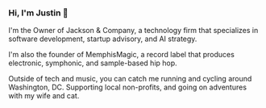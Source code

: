 ### Hi, I'm Justin 👋

I'm the Owner of Jackson & Company, a technology firm that specializes in software development, startup advisory, and AI strategy.

I'm also the founder of MemphisMagic, a record label that produces electronic, symphonic, and sample-based hip hop.

Outside of tech and music, you can catch me running and cycling around Washington, DC. Supporting local non-profits, and going on adventures with my wife and cat.
